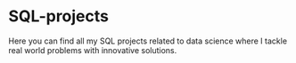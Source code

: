 # SQL-projects
Here you can find all my SQL projects related to data science where I tackle real world problems with innovative solutions.
